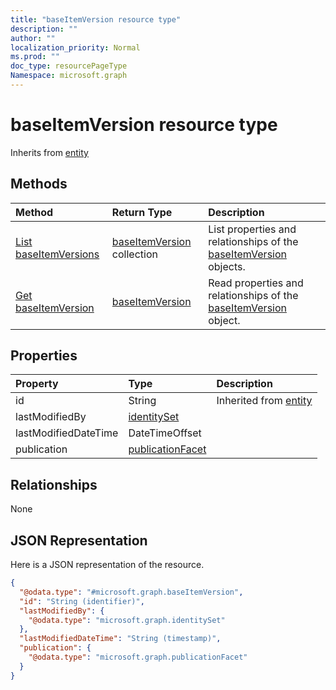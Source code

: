 ```yaml
---
title: "baseItemVersion resource type"
description: ""
author: ""
localization_priority: Normal
ms.prod: ""
doc_type: resourcePageType
Namespace: microsoft.graph
---
```



# baseItemVersion resource type




Inherits from [entity](../resources/entity.md)

## Methods
|Method|Return Type|Description|
|:---|:---|:---|
|[List baseItemVersions](../api/baseitemversion-list.md)|[baseItemVersion](../resources/baseItemVersion.md) collection|List properties and relationships of the [baseItemVersion](../resources/baseitemversion.md) objects.|
|[Get baseItemVersion](../api/baseitemversion-get.md)|[baseItemVersion](../resources/baseItemVersion.md)|Read properties and relationships of the [baseItemVersion](../resources/baseitemversion.md) object.|

## Properties
|Property|Type|Description|
|:---|:---|:---|
|id|String| Inherited from [entity](../resources/entity.md)|
|lastModifiedBy|[identitySet](../resources/identitySet.md)||
|lastModifiedDateTime|DateTimeOffset||
|publication|[publicationFacet](../resources/publicationFacet.md)||

## Relationships
None

## JSON Representation
Here is a JSON representation of the resource.
<!-- {
  "blockType": "resource",
  "keyProperty": "id",
  "@odata.type": "microsoft.graph.baseItemVersion",
  "baseType": "microsoft.graph.entity",
  "openType": false
}
-->
``` json
{
  "@odata.type": "#microsoft.graph.baseItemVersion",
  "id": "String (identifier)",
  "lastModifiedBy": {
    "@odata.type": "microsoft.graph.identitySet"
  },
  "lastModifiedDateTime": "String (timestamp)",
  "publication": {
    "@odata.type": "microsoft.graph.publicationFacet"
  }
}
```


